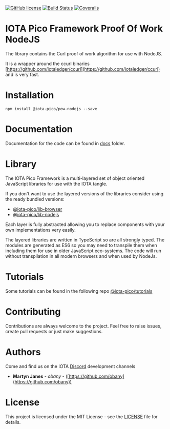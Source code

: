 [![GitHub license](https://img.shields.io/badge/license-MIT-blue.svg)](https://raw.githubusercontent.com/iota-pico/pow-nodejs/master/LICENSE) [![Build Status](https://travis-ci.org/iota-pico/pow-nodejs.svg?branch=master)](https://travis-ci.org/iota-pico/pow-nodejs) 
[![Coveralls](https://img.shields.io/coveralls/iota-pico/pow-nodejs.svg)](https://coveralls.io/github/iota-pico/pow-nodejs)

# IOTA Pico Framework Proof Of Work NodeJS

The library contains the Curl proof of work algorithm for use with NodeJS.

It is a wrapper around the ccurl binaries [https://github.com/iotaledger/ccurl](https://github.com/iotaledger/ccurl) and is very fast.

# Installation

```shell
npm install @iota-pico/pow-nodejs --save
```

# Documentation

Documentation for the code can be found in [docs](https://github.com/iota-pico/pow-nodejs/blob/master/docs/README.md) folder.

# Library

The IOTA Pico Framework is a multi-layered set of object oriented JavaScript libraries for use with the IOTA tangle.

If you don't want to use the layered versions of the libraries consider using the  ready bundled versions:

* [@iota-pico/lib-browser](https://github.com/iota-pico/lib-browser)
* [@iota-pico/lib-nodejs](https://github.com/iota-pico/lib-nodejs)

Each layer is fully abstracted allowing you to replace components with your own implementations very easily.

The layered libraries are written in TypeScript so are all strongly typed. The modules are generated as ES6 so you may need to transpile them when including them for use in older JavaScript eco-systems. The code will run without transpilation in all modern browsers and when used by NodeJs.

# Tutorials

Some tutorials can be found in the following repo [@iota-pico/tutorials](https://github.com/iota-pico/tutorials)

# Contributing

Contributions are always welcome to the project. Feel free to raise issues, create pull requests or just make suggestions.

# Authors

Come and find us on the IOTA [Discord](https://discord.gg/JJysqe9) development channels

* **Martyn Janes** - *obany* - ([https://github.com/obany](https://github.com/obany))

# License

This project is licensed under the MIT License - see the [LICENSE](https://github.com/iota-pico/pow-nodejs/blob/master/LICENSE) file for details.
